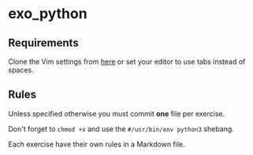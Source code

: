 exo_python
==========

## Requirements

Clone the Vim settings from [here](https://github.com/SenpaiSilver/dotfiles) or set your editor to use tabs instead of spaces.

## Rules

Unless specified otherwise you must commit **one** file per exercise.

Don't forget to `chmod +x` and use the `#/usr/bin/env python3` shebang.

Each exercise have their own rules in a Markdown file.
